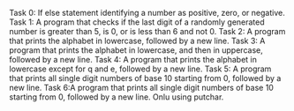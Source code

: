 Task 0: If else statement identifying a number as positive, zero, or negative.
Task 1: A program that checks if the last digit of a randomly generated number is greater than 5, is 0, or is less than 6 and not 0.
Task 2: A program that prints the alphabet in lowercase, followed by a new line.
Task 3: A program that prints the alphabet in lowercase, and then in uppercase, followed by a new line.
Task 4: A program that prints the alphabet in lowercase except for q and e, followed by a new line.
Task 5: A program that prints all single digit numbers of base 10 starting from 0, followed by a new line.
Task 6:A program that prints all single digit numbers of base 10 starting from 0, followed by a new line. Onlu using putchar.
